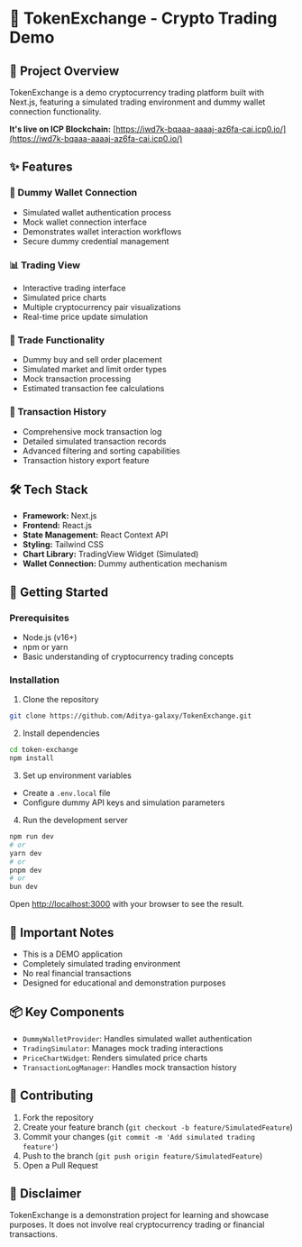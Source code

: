 # 🚀 TokenExchange - Crypto Trading Demo

## 📝 Project Overview

TokenExchange is a demo cryptocurrency trading platform built with Next.js, featuring a simulated trading environment and dummy wallet connection functionality.

**It's live on ICP Blockchain:** [https://iwd7k-bqaaa-aaaaj-az6fa-cai.icp0.io/](https://iwd7k-bqaaa-aaaaj-az6fa-cai.icp0.io/)

## ✨ Features

### 🔗 Dummy Wallet Connection
- Simulated wallet authentication process
- Mock wallet connection interface
- Demonstrates wallet interaction workflows
- Secure dummy credential management

### 📊 Trading View
- Interactive trading interface
- Simulated price charts
- Multiple cryptocurrency pair visualizations
- Real-time price update simulation

### 💱 Trade Functionality
- Dummy buy and sell order placement
- Simulated market and limit order types
- Mock transaction processing
- Estimated transaction fee calculations

### 📜 Transaction History
- Comprehensive mock transaction log
- Detailed simulated transaction records
- Advanced filtering and sorting capabilities
- Transaction history export feature

## 🛠 Tech Stack

- **Framework:** Next.js
- **Frontend:** React.js
- **State Management:** React Context API
- **Styling:** Tailwind CSS
- **Chart Library:** TradingView Widget (Simulated)
- **Wallet Connection:** Dummy authentication mechanism

## 🚀 Getting Started

### Prerequisites
- Node.js (v16+)
- npm or yarn
- Basic understanding of cryptocurrency trading concepts

### Installation

1. Clone the repository
```bash
git clone https://github.com/Aditya-galaxy/TokenExchange.git
```

2. Install dependencies
```bash
cd token-exchange
npm install
```

3. Set up environment variables
- Create a `.env.local` file
- Configure dummy API keys and simulation parameters

4. Run the development server
```bash
npm run dev
# or
yarn dev
# or
pnpm dev
# or
bun dev
```
Open [http://localhost:3000](http://localhost:3000) with your browser to see the result.

## 🔐 Important Notes
- This is a DEMO application
- Completely simulated trading environment
- No real financial transactions
- Designed for educational and demonstration purposes

## 📦 Key Components

- `DummyWalletProvider`: Handles simulated wallet authentication
- `TradingSimulator`: Manages mock trading interactions
- `PriceChartWidget`: Renders simulated price charts
- `TransactionLogManager`: Handles mock transaction history

## 🤝 Contributing

1. Fork the repository
2. Create your feature branch (`git checkout -b feature/SimulatedFeature`)
3. Commit your changes (`git commit -m 'Add simulated trading feature'`)
4. Push to the branch (`git push origin feature/SimulatedFeature`)
5. Open a Pull Request

## 🎉 Disclaimer

TokenExchange is a demonstration project for learning and showcase purposes. It does not involve real cryptocurrency trading or financial transactions.
